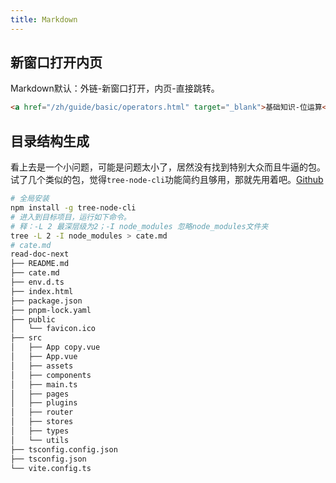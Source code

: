```yaml
---
title: Markdown
---
```

## 新窗口打开内页
Markdown默认：外链-新窗口打开，内页-直接跳转。
```html
<a href="/zh/guide/basic/operators.html" target="_blank">基础知识-位运算</a>
```

## 目录结构生成
看上去是一个小问题，可能是问题太小了，居然没有找到特别大众而且牛逼的包。   
试了几个类似的包，觉得```tree-node-cli```功能简约且够用，那就先用着吧。[Github](https://github.com/yangshun/tree-node-cli)
```bash
# 全局安装
npm install -g tree-node-cli
# 进入到目标项目，运行如下命令。
# 释：-L 2 最深层级为2；-I node_modules 忽略node_modules文件夹
tree -L 2 -I node_modules > cate.md
# cate.md
read-doc-next
├── README.md
├── cate.md
├── env.d.ts
├── index.html
├── package.json
├── pnpm-lock.yaml
├── public
│   └── favicon.ico
├── src
│   ├── App copy.vue
│   ├── App.vue
│   ├── assets
│   ├── components
│   ├── main.ts
│   ├── pages
│   ├── plugins
│   ├── router
│   ├── stores
│   ├── types
│   └── utils
├── tsconfig.config.json
├── tsconfig.json
└── vite.config.ts
```